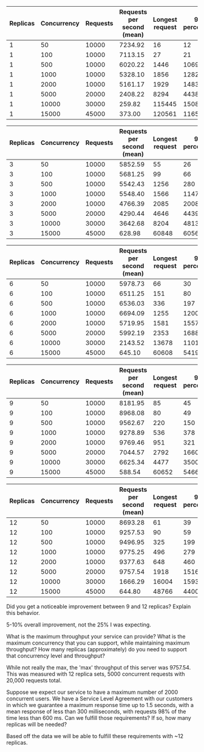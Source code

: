 Replicas | Concurrency | Requests | Requests per second (mean) | Longest request | 98 percentile |
|--------|-------------|----------|----------------------------|-----------------|---------------|
|     1   | 50          | 10000    | 7234.92                    | 16              | 12            |
|    1    | 100         | 10000    | 7113.15                    | 27              | 21            |
|    1    | 500         | 10000    | 6020.22                    | 1446            | 1069          |
|    1    | 1000        | 10000    | 5328.10                    | 1856            | 1282          |
|    1    | 2000        | 10000    | 5161.17                    | 1929            | 1483          |
|    1    | 5000        | 20000    | 2408.22                    | 8294            | 4438          |
|    1    | 10000       | 30000    | 259.82                     | 115445          | 15086         |
|    1    | 15000       | 45000    | 373.00                     | 120561          | 116526        |

Replicas | Concurrency | Requests | Requests per second (mean) | Longest request | 98 percentile |
|--------|-------------|----------|----------------------------|-----------------|---------------|
|     3   | 50          | 10000    | 5852.59                    | 55              | 26            |
|    3    | 100         | 10000    | 5681.25                    | 99              | 66            |
|    3    | 500         | 10000    | 5542.43                    | 1256            | 280          |
|    3    | 1000        | 10000    | 5548.40                    | 1566            | 1147          |
|    3    | 2000        | 10000    | 4766.39                    | 2085            | 2008          |
|    3    | 5000        | 20000    | 4290.44                    | 4646            | 4439          |
|    3    | 10000       | 30000    | 3642.68                     | 8204          | 4813         |
|    3    | 15000       | 45000    | 628.98                     | 60848          | 60567        |




Replicas | Concurrency | Requests | Requests per second (mean) | Longest request | 98 percentile |
|--------|-------------|----------|----------------------------|-----------------|---------------|
|     6   | 50          | 10000    | 5978.73                   | 66              | 30            |
|    6    | 100         | 10000    | 6511.25                   | 151              | 80            |
|    6    | 500         | 10000    | 6536.03                   | 336            | 197          |
|    6    | 1000        | 10000    | 6694.09                    | 1255            | 1200          |
|    6    | 2000        | 10000    | 5719.95                   | 1581            | 1557          |
|    6    | 5000        | 20000    | 5992.19                    | 2353            | 1688          |
|    6    | 10000       | 30000    | 2143.52                     | 13678          | 11017         |
|    6    | 15000       | 45000    | 645.10                     | 60608          | 54191        |


Replicas | Concurrency | Requests | Requests per second (mean) | Longest request | 98 percentile |
|--------|-------------|----------|----------------------------|-----------------|---------------|
|     9   | 50          | 10000    | 8181.95                    | 85              | 45            |
|    9    | 100         | 10000    | 8968.08                    | 80              | 49            |
|    9    | 500         | 10000    | 9562.67                    | 220            | 150          |
|    9    | 1000        | 10000    | 9278.89                    | 536            | 378          |
|    9    | 2000        | 10000    | 9769.46                    | 951            | 321          |
|    9    | 5000        | 20000    | 7044.57                    | 2792            | 1660          |
|    9    | 10000       | 30000    | 6625.34                     | 4477          | 3500         |
|    9    | 15000       | 45000    | 588.54                     | 60652          | 54664        |




Replicas | Concurrency | Requests | Requests per second (mean) | Longest request | 98 percentile |
|--------|-------------|----------|----------------------------|-----------------|---------------|
|     12   | 50          | 10000    | 8693.28                    | 61              | 39            |
|    12    | 100         | 10000    | 9257.53                    | 90              | 59            |
|    12    | 500         | 10000    | 9496.95                    | 325            | 199          |
|    12    | 1000        | 10000    | 9775.25                    | 496            | 279          |
|    12    | 2000        | 10000    | 9377.63                    | 648            | 460          |
|    12    | 5000        | 20000    | 9757.54                    | 1918            | 1516          |
|    12    | 10000       | 30000    | 1666.29                     | 16004          | 15939         |
|    12    | 15000       | 45000    | 644.80                     | 48766          | 44002        |



Did you get a noticeable improvement between 9 and 12 replicas? Explain this behavior.

5-10% overall improvement, not the 25% I was expecting.

What is the maximum throughput your service can provide? What is the maximum concurrency that you can support, while maintaining maximum throughput? How many replicas (approximately) do you need to support that concurrency level and throughput?

While not really the max, the 'max' throughput of this server was 9757.54. This was measured with 12 replica sets, 5000 concurrent requests with 20,000 requests total.

Suppose we expect our service to have a maximum number of 2000 concurrent users. We have a Service Level Agreement with our customers in which we guarantee a maximum response time up to 1.5 seconds, with a mean response of less than 300 milliseconds, with requests 98% of the time less than 600 ms. Can we fulfill those requirements? If so, how many replicas will be needed?

Based off the data we will be able to fulfill these requirements with ~12 replicas.




